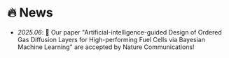 # 🔥 News
- *2025.06*: 🎉 Our paper "Artificial-intelligence-guided Design of Ordered Gas Diffusion Layers for High-performing Fuel Cells via Bayesian Machine Learning" are accepted by Nature Communications!
